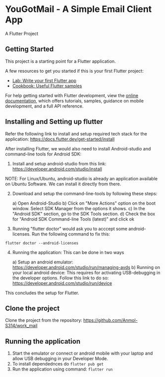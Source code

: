 
# YouGotMail - A Simple Email Client App
A Flutter Project
## Getting Started

This project is a starting point for a Flutter application.

A few resources to get you started if this is your first Flutter project:

- [Lab: Write your first Flutter app](https://docs.flutter.dev/get-started/codelab)
- [Cookbook: Useful Flutter samples](https://docs.flutter.dev/cookbook)

For help getting started with Flutter development, view the
[online documentation](https://docs.flutter.dev/), which offers tutorials,
samples, guidance on mobile development, and a full API reference.

## Installing and Setting up flutter

Refer the following link to install and setup required tech stack for the application: https://docs.flutter.dev/get-started/install

After installing Flutter, we would also need to install Android-studio and command-line tools for Android SDK:

1) Install and setup android-studio from this link: https://developer.android.com/studio/install

NOTE: For Linux/Ubuntu, android-studio is already an application available on Ubuntu Software. We can install it directly from there.

2) Download and setup the command-line-tools by following these steps:

    a) Open Android-Studio
    b) Click on "More Actions" option on the boot window. Select SDK Manager from the options it shows.
    c) In the "Android SDK" section, go to the SDK Tools section.
    d) Check the box for "Android SDK Command-line Tools (latest)" and click ok

3) Running "flutter doctor" would ask you to acccept some android-licenses. Run the following command to fix this:

 `flutter doctor --android-licenses`

4) Running the application: This can be done in two ways

    a) Setup an android emulator: https://developer.android.com/studio/run/managing-avds
    b) Running on your local android device: This requires for activating USB-debugging in the developer options. Follow this link to do so: https://developer.android.com/studio/run/device

This concludes the setup for Flutter.

## Clone the project

Clone the project from the repository: https://github.com/Anmol-S314/work_mail

## Running the application

1) Start the emulator or connect or android mobile with your laptop and allow USB debugging in your Developer Mode.
2) To install dependednces do `flutter pub get`
3) Run the application using command: `flutter run`

